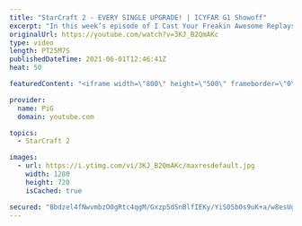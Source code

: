 ```yaml
---
title: "StarCraft 2 - EVERY SINGLE UPGRADE! | ICYFAR G1 Showoff"
excerpt: "In this week’s episode of I Cast Your Freakin Awesome Replays (ICYFAR) players sent in their StarCraft 2 replays where they get as many upgrades as possible (Showoff)! Here’s a fun game of protoss versus zerg completing the challenge in humorous fashion.   NEW ICYFAR CHALLENGE: \"Backstab Butcher\" - Backstab"
originalUrl: https://youtube.com/watch?v=3KJ_B2QmAKc
type: video
length: PT25M7S
publishedDateTime: 2021-06-01T12:46:41Z
heat: 50

featuredContent: "<iframe width=\"800\" height=\"500\" frameborder=\"0\" src=\"https://www.youtube.com/embed/3KJ_B2QmAKc\" allow=\"accelerometer; autoplay; encrypted-media; gyroscope; picture-in-picture\" allowfullscreen></iframe>"

provider:
  name: PiG
  domain: youtube.com

topics:
  - StarCraft 2

images:
  - url: https://i.ytimg.com/vi/3KJ_B2QmAKc/maxresdefault.jpg
    width: 1280
    height: 720
    isCached: true

secured: "Bbdzel4fNwvmbzO0gRtc4qgM/Gxzp5dSnBlfIEKy/YiS0Sb0s9uK+a/w8esUgDlehzabL4+BdkxQhOVk+aqUo9dYN/nPM8NDsuFPbIMHAw9hnEtQwew5b7H3ytY37VzdkVklxdQMXFtmamh2V7NHzsar/+QguCkYeLM58pse9vygL+8JhYEyZ76V7WSNUpLarGmCjttXITgFRNc291BazMIKP5SGkPWj6g/5nvMZNPtyZBWl25nPsOIC/YWwESWlZOexW/EQUg5KfjpQSsTXXbUWcxGjESsPSO+gEbLaAq0RbjxhLZZmBpznrJj36BFmpThEifR+JgVWSZZm9+UTCep77lDK+L8CohPAd4isDNIpNyXkS3cKihMpDF82X8LobqjU2iLDfzRNe4euIphN+CeV+ymz8HSziobf2UfLL5o=;OLZ3e0Xuhw6ihkhRi5G82Q=="
---
```


